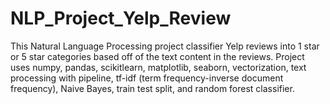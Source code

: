 # NLP_Project_Yelp_Review
This Natural Language Processing project classifier Yelp reviews into 1 star or 5 star categories based off of the text content in the reviews. Project uses numpy, pandas, scikitlearn, matplotlib, seaborn, vectorization, text processing with pipeline, tf-idf (term frequency-inverse document frequency), Naive Bayes, train test split, and random forest classifier.
